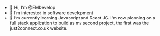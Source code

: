 - 👋 Hi, I’m @EMDevelop
- 👀 I’m interested in software development
- 🌱 I’m currently learning Javascript and React JS. I'm now planning on a full stack application to build as my second project, the first was the just2connect.co.uk website. 

<!---
EMDevelop/EMDevelop is a ✨ special ✨ repository because its `README.md` (this file) appears on your GitHub profile.
You can click the Preview link to take a look at your changes.
--->
